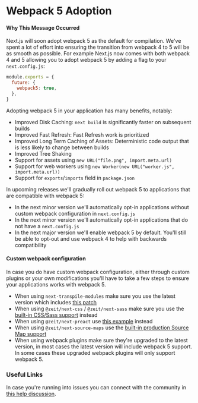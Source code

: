 # Webpack 5 Adoption

#### Why This Message Occurred

Next.js will soon adopt webpack 5 as the default for compilation. We've spent a lot of effort into ensuring the transition from webpack 4 to 5 will be as smooth as possible. For example Next.js now comes with both webpack 4 and 5 allowing you to adopt webpack 5 by adding a flag to your `next.config.js`:

```js
module.exports = {
  future: {
    webpack5: true,
  },
}
```

Adopting webpack 5 in your application has many benefits, notably:

- Improved Disk Caching: `next build` is significantly faster on subsequent builds
- Improved Fast Refresh: Fast Refresh work is prioritized
- Improved Long Term Caching of Assets: Deterministic code output that is less likely to change between builds
- Improved Tree Shaking
- Support for assets using `new URL("file.png", import.meta.url)`
- Support for web workers using `new Worker(new URL("worker.js", import.meta.url))`
- Support for `exports`/`imports` field in `package.json`

In upcoming releases we'll gradually roll out webpack 5 to applications that are compatible with webpack 5:

- In the next minor version we'll automatically opt-in applications without custom webpack configuration in `next.config.js`
- In the next minor version we'll automatically opt-in applications that do not have a `next.config.js`
- In the next major version we'll enable webpack 5 by default. You'll still be able to opt-out and use webpack 4 to help with backwards compatibility

#### Custom webpack configuration

In case you do have custom webpack configuration, either through custom plugins or your own modifications you'll have to take a few steps to ensure your applications works with webpack 5.

- When using `next-transpile-modules` make sure you use the latest version which includes [this patch](https://github.com/martpie/next-transpile-modules/pull/179)
- When using `@zeit/next-css` / `@zeit/next-sass` make sure you use the [built-in CSS/Sass support](https://nextjs.org/docs/basic-features/built-in-css-support) instead
- When using `@zeit/next-preact` use [this example](https://github.com/vercel/next-plugins/tree/master/packages/next-preact) instead
- When using `@zeit/next-source-maps` use the [built-in production Source Map support](https://nextjs.org/docs/advanced-features/source-maps)
- When using webpack plugins make sure they're upgraded to the latest version, in most cases the latest version will include webpack 5 support. In some cases these upgraded webpack plugins will only support webpack 5.

### Useful Links

In case you're running into issues you can connect with the community in [this help discussion](https://github.com/vercel/next.js/discussions/23498).

